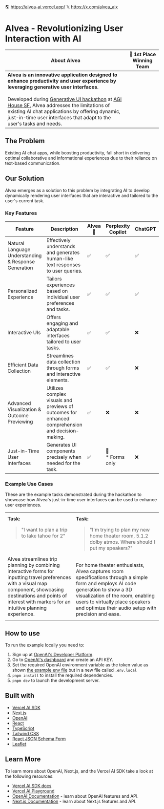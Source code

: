 🌎 https://alvea-ai.vercel.app/
𝕏  https://x.com/alvea_aix

# Alvea - Revolutionizing User Interaction with AI

| About Alvea | 🥇 1st Place Winning Team |
| --- | --- |
| **Alvea is an innovative application designed to enhance productivity and user experience by leveraging generative user interfaces.**<br/><br/>Developed during [Generative UI hackathon](https://partiful.com/e/1antxX3cgLArJFGRNKg4) at [AGI House SF](https://agihouse.ai/), Alvea addresses the limitations of existing AI chat applications by offering dynamic, just-in-time user interfaces that adapt to the user's tasks and needs. |   |

## The Problem

Existing AI chat apps, while boosting productivity, fall short in delivering optimal collaborative and informational experiences due to their reliance on text-based communication.

## Our Solution

Alvea emerges as a solution to this problem by integrating AI to develop dynamically rendering user interfaces that are interactive and tailored to the user's current task.

### Key Features

<!-- - **Dynamic User Interfaces:** Unlike static interfaces, Alvea's UIs are interactive and adapt based on the input, providing a more efficient way to convey information and extract user preferences.
- **Visual Components:** Alvea incorporates appropriate visual components for task accomplishment, allowing for a collaboration between the AI and the user that surpasses traditional text-based interactions.
- **Customized Experience:** Focused on delivering the best customer experience, Alvea enables language models to visualize and communicate in the most effective way for every task. -->

| Feature | Description | Alvea🌟 | Perplexity Copilot | ChatGPT | Specialized Task Apps |
|---------|-------------|-------|---------------------|---------|-----------------------|
| Natural Language Understanding & Response Generation | Effectively understands and generates human-like text responses to user queries. | ✅ | ✅ | ✅ | ❌ |
| Personalized Experience | Tailors experiences based on individual user preferences and tasks. | ✅ | ✅ | ✅ | ❌ |
| Interactive UIs | Offers engaging and adaptable interfaces tailored to user tasks. | ✅ | ✅ | ❌ | ✅ |
| Efficient Data Collection | Streamlines data collection through forms and interactive elements. | ✅ | ✅ | ❌ | ✅ |
| Advanced Visualization & Outcome Previewing | Utilizes complex visuals and previews of outcomes for enhanced comprehension and decision-making. | ✅ | ❌ | ❌ | ✅ |
| Just-in-Time User Interfaces | Generates UI components precisely when needed for the task. | ✅ | 🔶<br/>* Forms only | ❌ | ❌ |


### Example Use Cases

These are the example tasks demonstrated during the hackathon to showcase how Alvea's just-in-time user interfaces can be used to enhance user experiences.

<table>
  <tr>
    <th>
        <a
        Trip Planning
        </a>
    </th>
    <th colspan="2">
        <a 
        Home Theater Setup
        </a>
    </th>
  </tr>
  <tr>
    <td>
    <strong>Task:</strong>
    <blockquote>"I want to plan a trip to lake tahoe for 2"</blockquote>
    <br/><br/>
    Alvea streamlines trip planning by combining interactive forms for inputting travel preferences with a visual map component, showcasing destinations and points of interest with markers for an intuitive planning experience.
    </td>
    <td colspan="2">
    <strong>Task:</strong>
    <blockquote>"I'm trying to plan my new home theater room, 5.1.2 dolby atmos. Where should I put my speakers?"</blockquote>
    <br/>
    For home theater enthusiasts, Alvea captures room specifications through a simple form and employs AI code generation to show a 3D visualization of the room, enabling users to virtually place speakers and optimize their audio setup with precision and ease.
    </td>
  </tr>
  <tr>
    <td>
      <a
        <img width="2045" alt="image" src="https://github.com/Glavin001/Alvea-AI/assets/1885333/452271f0-2a52-403e-b5f4-6c27c9d678aa">
      </a>
    </td>
    <td>
        <a
            <img width="384" alt="image" src="https://github.com/Glavin001/Alvea-AI/assets/1885333/6afcd6f9-8fd2-43e3-acff-3f0f9a43afa7">
        </a>
    </td>
    <td>
        <a 
            <img width="1449" alt="image" src="https://github.com/Glavin001/Alvea-AI/assets/1885333/6c76ce47-4ca6-4372-80ec-4a4581ff1b15">
        </a>
    </td>
  </tr>
</table>


## How to use

To run the example locally you need to:

1. Sign up at [OpenAI's Developer Platform](https://platform.openai.com/signup).
2. Go to [OpenAI's dashboard](https://platform.openai.com/account/api-keys) and create an API KEY.
3. Set the required OpenAI environment variable as the token value as shown [the example env file](./.env.local.example) but in a new file called `.env.local`
4. `pnpm install` to install the required dependencies.
5. `pnpm dev` to launch the development server.

## Built with

- [Vercel AI SDK](https://sdk.vercel.ai/docs)
- [Next.js](https://nextjs.org/)
- [OpenAI](https://openai.com)
- [React](https://reactjs.org/)
- [TypeScript](https://www.typescriptlang.org/)
- [Tailwind CSS](https://tailwindcss.com/)
- [React JSON Schema Form](https://github.com/rjsf-team/react-jsonschema-form)
- [Leaflet](https://leafletjs.com/)

## Learn More

To learn more about OpenAI, Next.js, and the Vercel AI SDK take a look at the following resources:

- [Vercel AI SDK docs](https://sdk.vercel.ai/docs)
- [Vercel AI Playground](https://play.vercel.ai)
- [OpenAI Documentation](https://platform.openai.com/docs) - learn about OpenAI features and API.
- [Next.js Documentation](https://nextjs.org/docs) - learn about Next.js features and API.
